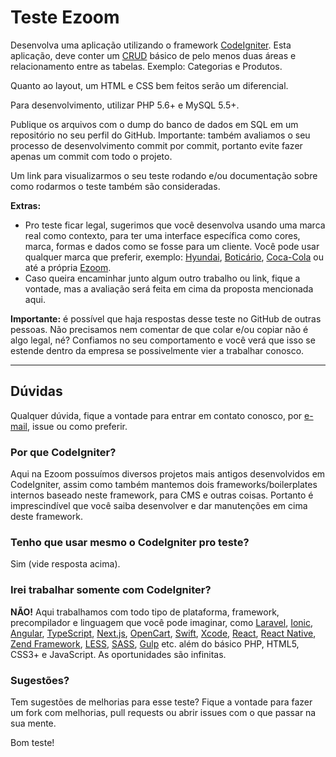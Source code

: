 # Teste Ezoom

Desenvolva uma aplicação utilizando o framework [CodeIgniter](http://codeigniter.com). Esta aplicação, deve conter um [CRUD](https://pt.wikipedia.org/wiki/CRUD) básico de pelo menos duas áreas e relacionamento entre as tabelas. Exemplo: Categorias e Produtos.

Quanto ao layout, um HTML e CSS bem feitos serão um diferencial.

Para desenvolvimento, utilizar PHP 5.6+ e MySQL 5.5+.

Publique os arquivos com o dump do banco de dados em SQL em um repositório no seu perfil do GitHub. Importante: também avaliamos o seu processo de desenvolvimento commit por commit, portanto evite fazer apenas um commit com todo o projeto.

Um link para visualizarmos o seu teste rodando e/ou documentação sobre como rodarmos o teste também são consideradas.

**Extras:**
* Pro teste ficar legal, sugerimos que você desenvolva usando uma marca real como contexto, para ter uma interface específica como cores, marca, formas e dados como se fosse para um cliente. Você pode usar qualquer marca que preferir, exemplo: [Hyundai](https://www.hyundai.com.br/), [Boticário](http://www.boticario.com.br/), [Coca-Cola](https://www.cocacola.com.br/pt/home/) ou até a própria [Ezoom](http://www.ezoom.com.br/).
* Caso queira encaminhar junto algum outro trabalho ou link, fique a vontade, mas a avaliação será feita em cima da proposta mencionada aqui.

**Importante:** é possível que haja respostas desse teste no GitHub de outras pessoas. Não precisamos nem comentar de que colar e/ou copiar não é algo legal, né? Confiamos no seu comportamento e você verá que isso se estende dentro da empresa se possivelmente vier a trabalhar conosco.

---

## Dúvidas

Qualquer dúvida, fique a vontade para entrar em contato conosco, por [e-mail](giovanni@grupoezoom.com.br), issue ou como preferir.

### Por que CodeIgniter?

Aqui na Ezoom possuímos diversos projetos mais antigos desenvolvidos em CodeIgniter, assim como também mantemos dois frameworks/boilerplates internos baseado neste framework, para CMS e outras coisas. Portanto é imprescindível que você saiba desenvolver e dar manutenções em cima deste framework.

### Tenho que usar mesmo o CodeIgniter pro teste?

Sim (vide resposta acima).

### Irei trabalhar somente com CodeIgniter?

**NÃO!** Aqui trabalhamos com todo tipo de plataforma, framework, precompilador e linguagem que você pode imaginar, como [Laravel](https://laravel.com/), [Ionic](https://ionicframework.com/), [Angular](https://angular.io/), [TypeScript](https://www.typescriptlang.org/), [Next.js](https://nextjs.org/), [OpenCart](https://www.opencart.com/), [Swift](https://developer.apple.com/swift/), [Xcode](https://developer.apple.com/xcode/), [React](https://reactjs.org/), [React Native](https://facebook.github.io/react-native/), [Zend Framework](https://framework.zend.com/), [LESS](http://lesscss.org/), [SASS](https://sass-lang.com/), [Gulp](https://gulpjs.com/) etc. além do básico PHP, HTML5, CSS3+ e JavaScript. As oportunidades são infinitas.

### Sugestões?

Tem sugestões de melhorias para esse teste? Fique a vontade para fazer um fork com melhorias, pull requests ou abrir issues com o que passar na sua mente.

Bom teste!
